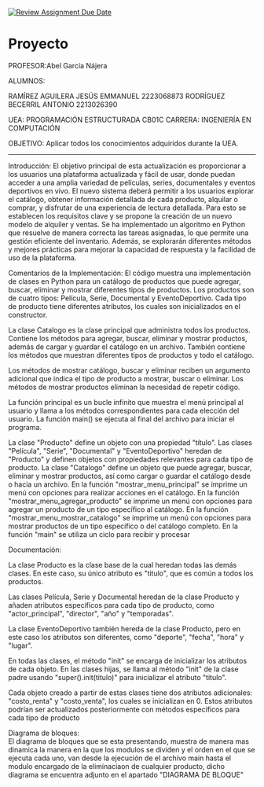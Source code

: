 [![Review Assignment Due Date](https://classroom.github.com/assets/deadline-readme-button-24ddc0f5d75046c5622901739e7c5dd533143b0c8e959d652212380cedb1ea36.svg)](https://classroom.github.com/a/LCXMIOgt)
# Proyecto
PROFESOR:Abel García Nájera

ALUMNOS:

RAMÍREZ AGUILERA JESÚS EMMANUEL 2223068873
RODRÍGUEZ BECERRIL ANTONIO 2213026390

UEA: PROGRAMACIÓN ESTRUCTURADA CB01C
CARRERA: INGENIERÍA EN COMPUTACIÓN

OBJETIVO: Aplicar todos los conocimientos adquiridos durante la UEA.
**************************************************************************
 
Introducción:
El objetivo principal de esta actualización es proporcionar a los usuarios una plataforma actualizada y fácil de usar, donde puedan acceder a una amplia variedad de películas, series, documentales y eventos deportivos en vivo. El nuevo sistema deberá permitir a los usuarios explorar el catálogo, obtener información detallada de cada producto, alquilar o comprar, y disfrutar de una experiencia de lectura detallada. Para esto se establecen los requisitos clave y se propone la creación de un nuevo modelo de alquiler y ventas. Se ha implementado un algoritmo en Python que resuelve de manera correcta las tareas asignadas, lo que permite una gestión eficiente del inventario. Además, se explorarán diferentes métodos y mejores prácticas para mejorar la capacidad de respuesta y la facilidad de uso de la plataforma.

Comentarios de la Implementación:
El código muestra una implementación de clases en Python para un catálogo de productos que puede agregar, buscar, eliminar y mostrar diferentes tipos de productos. Los productos son de cuatro tipos: Película, Serie, Documental y EventoDeportivo. Cada tipo de producto tiene diferentes atributos, los cuales son inicializados en el constructor.

La clase Catalogo es la clase principal que administra todos los productos. Contiene los métodos para agregar, buscar, eliminar y mostrar productos, además de cargar y guardar el catálogo en un archivo. También contiene los métodos que muestran diferentes tipos de productos y todo el catálogo.

Los métodos de mostrar catálogo, buscar y eliminar reciben un argumento adicional que indica el tipo de producto a mostrar, buscar o eliminar. Los métodos de mostrar productos eliminan la necesidad de repetir código.

La función principal es un bucle infinito que muestra el menú principal al usuario y llama a los métodos correspondientes para cada elección del usuario. La función main() se ejecuta al final del archivo para iniciar el programa.

La clase "Producto" define un objeto con una propiedad "título".
Las clases "Película", "Serie", "Documental" y "EventoDeportivo" heredan de "Producto" y definen objetos con propiedades relevantes para cada tipo de producto.
La clase "Catalogo" define un objeto que puede agregar, buscar, eliminar y mostrar productos, así como cargar o guardar el catálogo desde o hacia un archivo.
En la función "mostrar_menu_principal" se imprime un menú con opciones para realizar acciones en el catálogo.
En la función "mostrar_menu_agregar_producto" se imprime un menú con opciones para agregar un producto de un tipo específico al catálogo.
En la función "mostrar_menu_mostrar_catalogo" se imprime un menú con opciones para mostrar productos de un tipo específico o del catálogo completo.
En la función "main" se utiliza un ciclo para recibir y procesar

Documentación: 

La clase Producto es la clase base de la cual heredan todas las demás clases. En este caso, su único atributo es "titulo", que es común a todos los productos.

Las clases Película, Serie y Documental heredan de la clase Producto y añaden atributos específicos para cada tipo de producto, como "actor_principal", "director", "año" y "temporadas".

La clase EventoDeportivo también hereda de la clase Producto, pero en este caso los atributos son diferentes, como "deporte", "fecha", "hora" y "lugar".

En todas las clases, el método "init" se encarga de inicializar los atributos de cada objeto. En las clases hijas, se llama al método "init" de la clase padre usando "super().init(titulo)" para inicializar el atributo "titulo".

Cada objeto creado a partir de estas clases tiene dos atributos adicionales: "costo_renta" y "costo_venta", los cuales se inicializan en 0. Estos atributos podrían ser actualizados posteriormente con métodos específicos para cada tipo de producto

Diagrama de bloques:  
El diagrama de bloques que se esta presentando, muestra de manera mas dinamica la manera en  la que los modulos se dividen y el orden en el que se ejecuta cada uno, van desde la ejecución de el archivo main hasta el modulo encargado de la eliminaciaon de cualquier producto, dicho diagrama se encuentra adjunto en el apartado "DIAGRAMA DE BLOQUE" 
